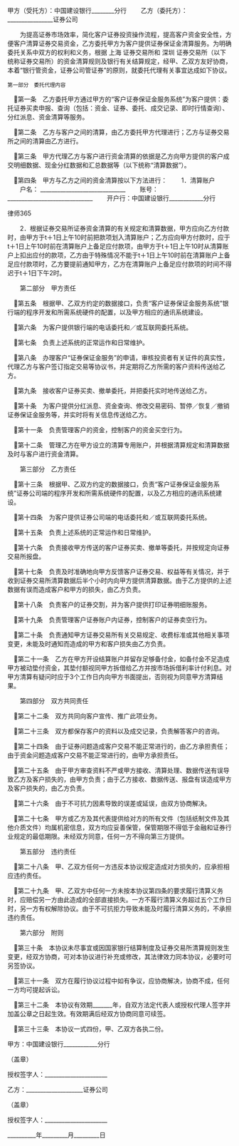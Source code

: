 
 





 甲方（受托方）：中国建设银行________分行 
　　乙方（委托方）：________________证券公司 


　　为提高证券市场效率，简化客户证券投资操作流程，提高客户资金安全性，方便客户清算证券交易资金，乙方委托甲方为客户提供证券保证金清算服务。为明确委托关系中双方的权利和义务，根据
上海
证券交易所和
深圳
证券交易所（以下统称证券交易所）的资金清算规则及银行有关结算规定，经甲、乙双方友好协商，本着“银行管资金，证券公司管证券”的原则，就委托代理有关事宜达成如下协议。 


    第一部分　委托代理内容 


　第一条　乙方委托甲方通过甲方的“客户证券保证金服务系统”为客户提供：委托证券买卖申报、查询（包括：资金、证券、委托、成交记录、即时行情查询）、分红派息、资金清算等服务。 


　第二条　乙方与客户之间的清算，由乙方委托甲方代理进行；乙方与证券交易所之间的清算由乙方进行。 


　第三条　甲方代理乙方与客户进行资金清算的依据是乙方向甲方提供的客户成交明细数据、现金分红数据和汇总数据等（以下统称“清算数据”）。 


　第四条　甲方与乙方之间的资金清算按以下方法进行： 
　　1．清算账户 
　　户名： ______________________________
　　账号： ______________________________
　　开户行：中国建设银行____________分行 




 
律师365






　　2．根据证券交易所证券资金清算的有关规定和清算数据，甲方应向乙方付款时，由甲方于t＋1日上午10时前把款项划入清算账户；乙方应向甲方付款时，应于t＋1日上午10时前在清算账户上备足应付款项，由甲方于t＋1日上午10时从清算账户上扣出应付的款项，乙方由于特殊情况不能于t＋1日上午10时前在清算账户上备足应付款项时，乙方要提前通知甲方，乙方在清算账户上备足应付款项的时间不得迟于t＋1日下午2时。 




　　第二部分　甲方责任 


　第五条　根据甲、乙双方约定的数据接口，负责“客户证券保证金服务系统”银行端的程序开发和所需系统硬件的配置，以及甲方相应的通讯系统建设。 


　第六条　为客户提供银行端的电话委托和／或互联网委托系统。 


　第七条　负责上述系统的正常运作和日常维护。 


　第八条　办理客户“证券保证金服务”的申请，审核投资者有关证件的真实性，代理乙方与客户签订指定交易等协议书，并定期将乙方所需的客户资料传送给乙方。 


　第九条　接收客户证券买卖、撤单委托，并把委托实时地传送给乙方。 


　第十条　为客户提供分红派息、资金查询、修改交易密码、暂停／恢复／撤销证券保证金服务等，并实时将有关信息传送给乙方。 


　第十一条　负责管理客户的资金，控制客户的资金买空行为。 


　第十二条　管理乙方在甲方设立的清算专用账户，并根据清算规定和清算数据及时与客户进行资金清算。 


　　第三部分　乙方责任 


　第十三条　根据甲、乙双方约定的数据接口，负责“客户证券保证金服务系统”证券公司端的程序开发和所需系统硬件的配置，以及乙方相应的通讯系统建设。 


　第十四条　为客户提供证券公司端的电话委托和／或互联网委托系统。 


　第十五条　负责上述系统的正常运作和日常维护。 


　第十六条　负责接收甲方传送的客户证券买卖、撤单等委托，并按规定向证券交易所报盘。 


　第十七条　负责及时准确地向甲方反馈客户证券交易、权益等有关情况，并于收到证券交易所清算数据后半个小时内向甲方提供清算数据。由于乙方提供的上述数据有误而造成客户和甲方的损失，由乙方负责。
 
　第十八条　负责客户的证券交割，并为客户提供打印证券明细账服务。 


　第十九条　负责管理客户证券账户内证券，控制客户的证券卖空行为。 


　第二十条　负责通知甲方证券交易所有关交易规定、收费标准或其他相关事项变更，未能及时通知而造成的甲方和客户损失由乙方负责。 


　第二十一条　乙方在甲方开设结算账户并留存足够备付金，如备付金不足造成甲方被动垫付资金，其垫付额视同甲方拆借给乙方并按市场拆借利率计付利息。对甲方清算有疑问时应于3个工作日内向甲方书面提出，否则视为同意甲方清算结果。 


　　第四部分　双方共同责任 


　第二十二条　双方共同向客户宣传、推广此项业务。 


　第二十三条　双方都保存客户的资料以及成交记录，负责解答客户的咨询。 


　第二十四条　由于证券问题造成客户交易不能正常进行的，由乙方承担责任；由于资金问题造成客户交易不能正常进行的，由甲方承担责任。 


　第二十五条　由于甲方审查资料不严或甲方接收、清算处理、数据传送有误导致乙方及客户损失的，由甲方负责；由于乙方接收、数据传送、报盘有误造成甲方及客户损失的，由乙方负责。 


　第二十六条　由于不可抗力因素导致的误差或延误，由双方协商解决。 


　第二十七条　甲方或乙方及其代表提供给对方的所有文件（包括纸制文件及其他介质文件）均属机密信息，双方均应妥善保管，保管期限不得低于金融和证券行业规定的最低期限。未经双方同意，任何一方不得向第三方提供。
 
　　第五部分　违约责任 


　第二十八条　甲、乙双方任何一方违反本协议规定造成对方损失的，应承担相应违约责任。 


　第二十九条　甲、乙双方中任何一方未按本协议第四条的要求履行清算义务时，应赔偿另一方由此造成的全部直接损失。一方不履行清算义务超过五个工作日时，另一方有权解除协议。由于不可抗拒力导致未能及时履行清算义务的，不承担违约责任。 


　　第六部分　附则 


　第三十条　本协议未尽事宜或因国家银行结算制度及证券交易所清算规则发生变更，经双方协商，可对本协议进行补充或修改，其法律效力同本协议，必要时可另签协议。 


　第三十一条　双方在履行协议过程中如有争议，应协商解决，协商不成，任何一方均可提起诉讼。 


　第三十二条　本协议有效期_______年，自双方法定代表人或授权代理人签字并加盖公章之日起生效。有效期满后经双方协商同意可续签。
 
　第三十三条　本协议一式四份，甲、乙双方各执二份。


 



 甲方：中国建设银行____________分行
 
（盖章）                           
 
授权签字人：______________________
 


 

  乙方：____________________证券公司
  
（盖章）                           
  
授权签字人：______________________
  


  

   __________年_________月_________日
   


   

 
   

 
   
 
    
 
    
 
     


     
 

     


     


     
 
 
    
 
   
 
  

 


